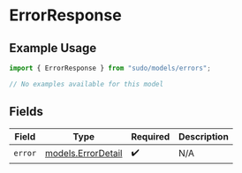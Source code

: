 # ErrorResponse

## Example Usage

```typescript
import { ErrorResponse } from "sudo/models/errors";

// No examples available for this model
```

## Fields

| Field                                             | Type                                              | Required                                          | Description                                       |
| ------------------------------------------------- | ------------------------------------------------- | ------------------------------------------------- | ------------------------------------------------- |
| `error`                                           | [models.ErrorDetail](../../models/errordetail.md) | :heavy_check_mark:                                | N/A                                               |